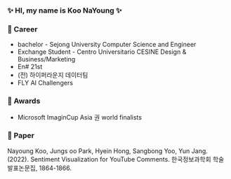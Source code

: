 <div align="left">

### ✨ HI, my name is Koo NaYoung ✨

### 🌱 Career
- bachelor - Sejong University Computer Science and Engineer
- Exchange Student - Centro Universitario CESINE Design & Business/Marketing
- En# 21st
- (전) 하이퍼라운지 데이터팀
- FLY AI Challengers


### 🔭 Awards
- Microsoft ImaginCup Asia 권 world finalists

### 💖 Paper 
Nayoung Koo, Jungs oo Park, Hyein Hong, Sangbong Yoo, Yun Jang. (2022). Sentiment Visualization for YouTube Comments. 한국정보과학회 학술발표논문집, 1864-1866.

<!--
| 💖 | Descriptions |
| --- | --- |
| 🔭 | I’m currently working ? |
|🌱 | I’m currently learning ? |
| 😄 |Interesting ?|
# 

--!>

</div>

<!--
**ooNa0/ooNa0** is a ✨ _special_ ✨ repository because its `README.md` (this file) appears on your GitHub profile.

Here are some ideas to get you started:

- 👯 I’m looking to collaborate on ...
- 🤔 I’m looking for help with ...
- 💬 Ask me about ...
- 📫 How to reach me: ...
- 😄 Pronouns: ...
- ⚡ Fun fact

-->
